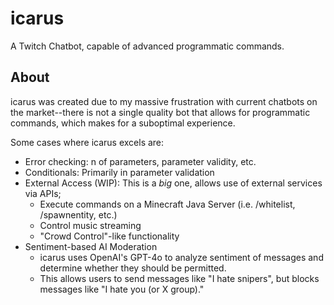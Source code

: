 # icarus
A Twitch Chatbot, capable of advanced programmatic commands. 

## About
icarus was created due to my massive frustration with current chatbots on the market--there is not a single quality bot that allows for programmatic commands, which makes for a suboptimal experience.

Some cases where icarus excels are:
- Error checking: n of parameters, parameter validity, etc.
- Conditionals: Primarily in parameter validation
- External Access (WIP): This is a *big* one, allows use of external services via APIs;
  - Execute commands on a Minecraft Java Server (i.e. /whitelist, /spawnentity, etc.)
  - Control music streaming
  - "Crowd Control"-like functionality
- Sentiment-based AI Moderation
  - icarus uses OpenAI's GPT-4o to analyze sentiment of messages and determine whether they should be permitted.
  - This allows users to send messages like "I hate snipers", but blocks messages like "I hate you (or X group)."
